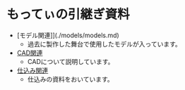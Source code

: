 # もってぃの引継ぎ資料

- [モデル関連]](./models/models.md)
  - 過去に製作した舞台で使用したモデルが入っています。
- [CAD関連](./cad/cad.md)
  - CADについて説明しています。
- [仕込み関連](./hall/setup.md)
  - 仕込みの資料をおいています。